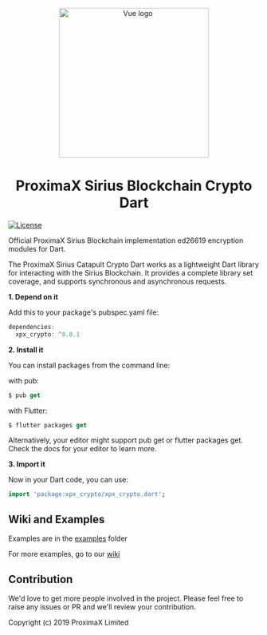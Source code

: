 <p align="center"><a href="https://vuejs.org" target="_blank" rel="noopener noreferrer"><img width="300" src="https://user-images.githubusercontent.com/29048783/72931039-2ad96600-3d2b-11ea-885c-cc253a610996.png" alt="Vue logo"></a></p>
<h1 align="center">ProximaX Sirius Blockchain Crypto Dart</h1>

[![License](https://img.shields.io/badge/License-Apache%202.0-blue.svg)](https://opensource.org/licenses/Apache-2.0)

Official ProximaX Sirius Blockchain implementation ed26619 encryption modules for Dart.

The ProximaX Sirius Catapult Crypto Dart works as a lightweight Dart library for interacting with the Sirius Blockchain. It provides a complete library set coverage, and supports synchronous and asynchronous requests.

**1. Depend on it**

Add this to your package's pubspec.yaml file:

```dart
dependencies:
  xpx_crypto: ^0.0.1
```

**2. Install it**

You can install packages from the command line:

with pub:

```dart
$ pub get
```

with Flutter:

```dart
$ flutter packages get
```

Alternatively, your editor might support pub get or flutter packages get. Check the docs for your editor to learn more.

**3. Import it**

Now in your Dart code, you can use:

```dart
import 'package:xpx_crypto/xpx_crypto.dart';
```

## Wiki and Examples ##

Examples are in the [examples](https://github.com/proximax-storage/xpx-crypto-dart/tree/master/example) folder

For more examples, go to our [wiki](https://github.com/proximax-storage/xpx-crypto-dart/wiki)

## Contribution ##
We'd love to get more people involved in the project. Please feel free to raise any issues or PR and we'll review your contribution.
    
Copyright (c) 2019 ProximaX Limited

